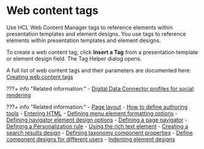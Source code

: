 # Web content tags

Use HCL Web Content Manager tags to reference elements within presentation templates and element designs. You use tags to reference elements within presentation templates and element designs.

To create a web content tag, click **Insert a Tag** from a presentation template or element design field. The Tag Helper dialog opens.

A full list of web content tags and their parameters are documented here: [Creating web content tags](../creating_web_content_tags/index.md)

???+ info "Related information:"
    - [Digital Data Connector profiles for social rendering](../../../../../../build_sites/social_rendering/customizing_view_definitions/customizing_visualdesign/customizing_markup_gen/ddc_profiles_for_social_rend/index.md)



???+ info "Related information:"
    - [Page layout](../../../../../../build_sites/create_sites/adding_pages_content_more/editing_page_settings/page_layout/index.md)
    - [How to define authoring tools](../../elements/authoringtools_element/authoring_tools_cmpnt/wcm_dev_elements_authoring-tools_examples.md)
    - [Entering HTML](../../elements/html_element/wcm_dev_elements_html_props.md)
    - [Defining menu element formatting options](../../elements/menu_element/wcm_dev_elements_menu_format.md)
    - [Defining navigator element design options](../../elements/navigator_element/wcm_dev_elements_navigator_using.md)
    - [Defining a page navigator](../../elements/page_nav_element/wcm_dev_elements_page-navigation_props.md)
    - [Defining a Personalization rule](../../elements/pzn_element/wcm_dev_elements_pzn_props.md)
    - [Using the rich text element](../../elements/richtext_element/wcm_dev_elements_rich-text_props.md)
    - [Creating a search results design](../../elements/search_element/wcm_dev_elements_search_props.md)
    - [Defining taxonomy component properties](../../elements/taxonomy_element/wcm_dev_elements_taxonomy_props.md)
    - [Define component designs for different users](../../elements/username_element/wcm_dev_elements_username_props.md)
    - [Indenting element designs](wcm_dev_elements_indents.md)
